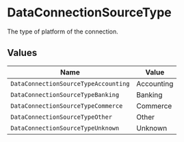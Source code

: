 # DataConnectionSourceType

The type of platform of the connection.


## Values

| Name                                 | Value                                |
| ------------------------------------ | ------------------------------------ |
| `DataConnectionSourceTypeAccounting` | Accounting                           |
| `DataConnectionSourceTypeBanking`    | Banking                              |
| `DataConnectionSourceTypeCommerce`   | Commerce                             |
| `DataConnectionSourceTypeOther`      | Other                                |
| `DataConnectionSourceTypeUnknown`    | Unknown                              |